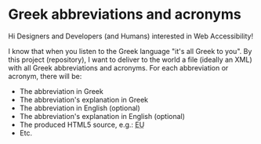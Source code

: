 Greek abbreviations and acronyms
============================

Hi Designers and Developers (and Humans) interested in Web Accessibility!

I know that when you listen to the Greek language "it's all Greek to you".
By this project (repository), I want to deliver to the world a file (ideally an XML) with all Greek abbreviations and acronyms.
For each abbreviation or acronym, there will be:
* The abbreviation in Greek
* The abbreviation's explanation in Greek
* The abbreviation in English (optional)
* The abbreviation's explanation in English (optional)
* The produced HTML5 source, e.g.: <abbr title="European Union">EU</a>
* Etc.
